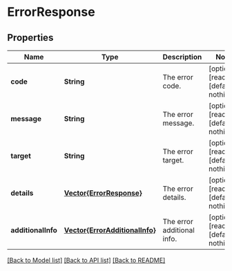 # ErrorResponse


## Properties
Name | Type | Description | Notes
------------ | ------------- | ------------- | -------------
**code** | **String** | The error code. | [optional] [readonly] [default to nothing]
**message** | **String** | The error message. | [optional] [readonly] [default to nothing]
**target** | **String** | The error target. | [optional] [readonly] [default to nothing]
**details** | [**Vector{ErrorResponse}**](ErrorResponse.md) | The error details. | [optional] [readonly] [default to nothing]
**additionalInfo** | [**Vector{ErrorAdditionalInfo}**](ErrorAdditionalInfo.md) | The error additional info. | [optional] [readonly] [default to nothing]


[[Back to Model list]](../README.md#models) [[Back to API list]](../README.md#api-endpoints) [[Back to README]](../README.md)


